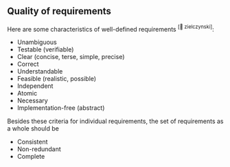 ## Quality of requirements

<div id="main">

Here are some characteristics of well-defined requirements <trigger for="pop:zielczynski"><sup>[:book: zielczynski]</sup></trigger>:
* Unambiguous
* Testable (verifiable)
* Clear (concise, terse, simple, precise)
* Correct
* Understandable
* Feasible (realistic, possible)
* Independent
* Atomic
* Necessary
* Implementation-free (abstract)

Besides these criteria for individual requirements, the set of requirements as a whole should be
* Consistent
* Non-redundant
* Complete

<!-- additional info ------------------------------------------------------------------------------------ -->

<popover id="pop:zielczynski">
  <div slot="content">
    <include src="../../common/references.md#zielczynski" />
  </div>
</popover>

</div>